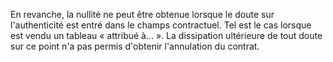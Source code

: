 En revanche, la nullité ne peut être obtenue lorsque le doute sur l'authenticité est entré dans le champs contractuel. Tel est le cas lorsque est vendu un tableau « attribué à... ». La dissipation ultérieure de tout doute sur ce point n'a pas permis d'obtenir l'annulation du contrat.